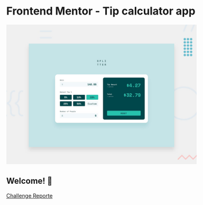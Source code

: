 # Frontend Mentor - Tip calculator app

![Design preview for the Tip calculator app coding challenge](./design/desktop-preview.jpg)

## Welcome! 👋

[Challenge ](https://www.frontendmentor.io/solutions/responsive-tip-calculator-with-media-queries-flex-box-and-grid-css--2trwPTSF)
[Reporte ](https://www.frontendmentor.io/solutions/responsive-tip-calculator-with-media-queries-flex-box-and-grid-css--2trwPTSF/report)
